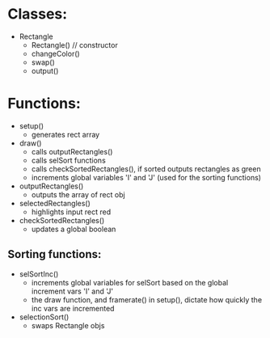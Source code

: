 # Classes:
- Rectangle
    - Rectangle() // constructor
    - changeColor()
    - swap()
    - output()

# Functions:
- setup() 
   - generates rect array
- draw()
   - calls outputRectangles()
   - calls selSort functions
   - calls checkSortedRectangles(), if sorted outputs rectangles as green
   - increments global variables 'I' and 'J' (used for the sorting functions)
- outputRectangles()
   - outputs the array of rect obj
- selectedRectangles()
   - highlights input rect red
- checkSortedRectangles()
   - updates a global boolean

## Sorting functions: 
- selSortInc()
   - increments global variables for selSort based on the global increment vars 'I' and 'J'
   - the draw function, and framerate() in setup(), dictate how quickly the inc vars are incremented
- selectionSort()
   - swaps Rectangle objs
